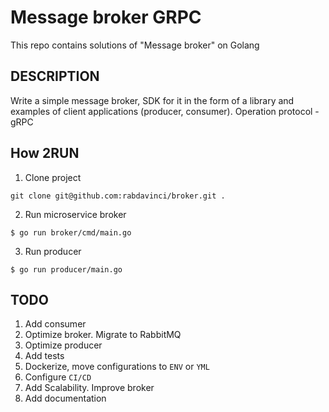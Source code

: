 # Message broker GRPC

This repo contains solutions of "Message broker" on Golang

## DESCRIPTION
Write a simple message broker, SDK for it in the form of a library and examples of client applications (producer, consumer).
Operation protocol - gRPC


## How 2RUN

1. Clone project

```
git clone git@github.com:rabdavinci/broker.git .
```

2. Run microservice broker

```
$ go run broker/cmd/main.go
```

3. Run producer

```
$ go run producer/main.go

```
## TODO

1. Add consumer
2. Optimize broker. Migrate to RabbitMQ
3. Optimize producer
4. Add tests
5. Dockerize, move configurations to `ENV` or `YML`
6. Configure `CI/CD`
7. Add Scalability. Improve broker
8. Add documentation
